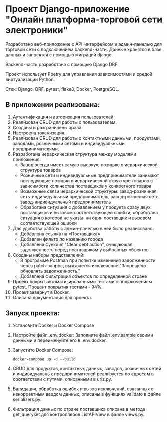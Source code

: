 # Проект Django-приложение "Онлайн платформа-торговой сети электроники"

Разработано веб-приложение с API-интерфейсом и админ-панелью для торговой сети с подключением backend-части.
Данные хранятся в базе данных и заносятся с помощью миграций django.

Backend-часть разработана с помощью Django DRF.

Проект использует Poetry для управления зависимостями и средой виртуализации Python.

Стек: Django, DRF, pytest, flake8, Docker, PostgreSQL.


## В приложении реализована:

1. Аутентификация и авторизация пользователей.
2. Реализован CRUD для работы с пользователем.
3. Созданы и разграничены права.
4. Настроена токенизация.
5. Реализован CRUD для работы с контактными данными, продуктами, заводами, розничными сетями
и индивидуальными предпринимателями.
6. Разработана иерархическая структура между моделями приложения:
   - Завод всегда имеет самую высокую позицию в иерархической структуре товаров
   - Розничные сети и индивидуальные предприниматели занимают последующие позиции в иерархической структуре товаров
   в зависимости количества поставщиков у конкретного товара
   - Возможные связи иерархической структуры: завод-розничная сеть-индивидуальный предприниматель, завод-розничная сеть,
   завод-индивидуальный предприниматель
   - Обработана ситуация с добавлением у продукта сразу двух поставщиков и вызовом соответствующей ошибки,
   обработана ситуация в которой не указан ни один поставщик и вызовом соответствующей ошибки
7. Для удобства работы с админ-панелью в ней было реализовано:
   - Добавлена ссылка на «Поставщика»
   - Добавлен фильтр по названию города
   - Добавлена функция "Clear debt action", очищающая задолженность перед поставщиком у выбранных объектов
8. Созданы наборы представлений:
   - В программе Postman при попытке изменения задолженности через patch-запрос,
   вызывается исключение "Запрещено обновлять задолженность."
   - Добавлена фильтрация объектов по определенной стране
9. Проект покрыт автоматизированными тестами c подключением pytest. Процент покрытия тестами - 94%.
10. Проект завернут в Docker.
11. Описана документация для проекта.

## Запуск проекта:

1. Установите Docker и Docker Compose

2. Настройте файл .env.docker:
Заполните файл .env.sample своими данными и переименуйте его в .env.docker.

3. Запустите Docker Compose:
    ```
    docker-compose up -d --build
    ```
4. CRUD для продуктов, контактных данных, заводов, розничных сетей и индивидуальных предпринимателей
реализуется по адресам в соответствии с путями, описанными в urls.py.

5. Валидация, обработка ошибок и вызов исключений, связанных с некорректным вводом данных,
описаны в функциях validate в файле serializers.py.

6. Фильтрация данных по стране поставщика описана в методе get_queryset для контроллеров ListAPIView 
в файле views.py.




